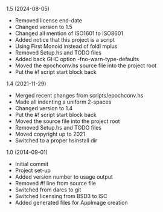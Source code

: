 1.5 (2024-08-05)

  * Removed license end-date
  * Changed version to 1.5
  * Changed all mention of ISO1601 to ISO8601
  * Added notice that this project is a script
  * Using First Monoid instead of foldl mplus
  * Removed Setup.hs and TODO files
  * Added back GHC option -fno-warn-type-defaults
  * Moved the epochconv.hs source file into the project root
  * Put the #! script start block back


1.4 (2021-11-29)

  * Merged recent changes from scripts/epochconv.hs
  * Made all indenting a uniform 2-spaces
  * Changed version to 1.4
  * Put the #! script start block back
  * Moved the source file into the project root
  * Removed Setup.hs and TODO files
  * Moved copyright up to 2021
  * Switched to a proper hsinstall dir


1.0 (2014-09-01)

  * Initial commit
  * Project set-up
  * Added version number to usage output
  * Removed #! line from source file
  * Switched from darcs to git
  * Switched licensing from BSD3 to ISC
  * Added generated files for AppImage creation
